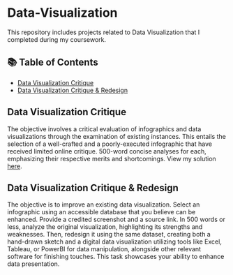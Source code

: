 # Data-Visualization

This repository includes projects related to Data Visualization that I completed during my coursework. 

## 📚 Table of Contents
- [Data Visualization Critique](#data-visualization-critique)
- [Data Visualization Critique & Redesign](#data-visualization-critique--redesign)

## Data Visualization Critique
The objective involves a critical evaluation of infographics and data visualizations through the examination of existing instances. This entails the selection of a well-crafted and a poorly-executed infographic that have received limited online critique. 500-word concise analyses for each, emphasizing their respective merits and shortcomings. 
View my solution [here](Data%20Visualization%20Critique%20%26%20Redesign/Data%20Viz%20Redesign%20-%20Aniqa%20Riasat.pdf).

## Data Visualization Critique & Redesign 
The objective is to improve an existing data visualization. Select an infographic using an accessible database that you believe can be enhanced. Provide a credited screenshot and a source link. In 500 words or less, analyze the original visualization, highlighting its strengths and weaknesses. Then, redesign it using the same dataset, creating both a hand-drawn sketch and a digital data visualization utilizing tools like Excel, Tableau, or PowerBI for data manipulation, alongside other relevant software for finishing touches. This task showcases your ability to enhance data presentation.
